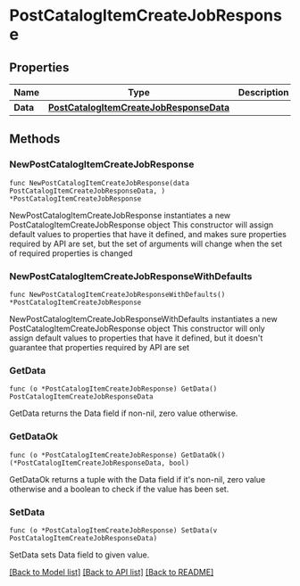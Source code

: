 # PostCatalogItemCreateJobResponse

## Properties

Name | Type | Description | Notes
------------ | ------------- | ------------- | -------------
**Data** | [**PostCatalogItemCreateJobResponseData**](PostCatalogItemCreateJobResponseData.md) |  | 

## Methods

### NewPostCatalogItemCreateJobResponse

`func NewPostCatalogItemCreateJobResponse(data PostCatalogItemCreateJobResponseData, ) *PostCatalogItemCreateJobResponse`

NewPostCatalogItemCreateJobResponse instantiates a new PostCatalogItemCreateJobResponse object
This constructor will assign default values to properties that have it defined,
and makes sure properties required by API are set, but the set of arguments
will change when the set of required properties is changed

### NewPostCatalogItemCreateJobResponseWithDefaults

`func NewPostCatalogItemCreateJobResponseWithDefaults() *PostCatalogItemCreateJobResponse`

NewPostCatalogItemCreateJobResponseWithDefaults instantiates a new PostCatalogItemCreateJobResponse object
This constructor will only assign default values to properties that have it defined,
but it doesn't guarantee that properties required by API are set

### GetData

`func (o *PostCatalogItemCreateJobResponse) GetData() PostCatalogItemCreateJobResponseData`

GetData returns the Data field if non-nil, zero value otherwise.

### GetDataOk

`func (o *PostCatalogItemCreateJobResponse) GetDataOk() (*PostCatalogItemCreateJobResponseData, bool)`

GetDataOk returns a tuple with the Data field if it's non-nil, zero value otherwise
and a boolean to check if the value has been set.

### SetData

`func (o *PostCatalogItemCreateJobResponse) SetData(v PostCatalogItemCreateJobResponseData)`

SetData sets Data field to given value.



[[Back to Model list]](../README.md#documentation-for-models) [[Back to API list]](../README.md#documentation-for-api-endpoints) [[Back to README]](../README.md)


